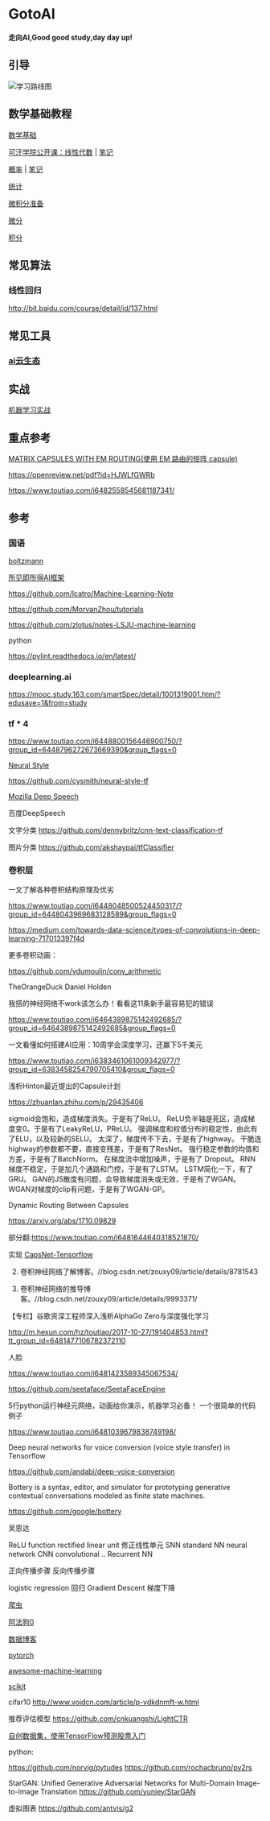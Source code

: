 # GotoAI

**走向AI,Good good study,day day up!**

## 引导

![学习路线图](http://p3.pstatp.com/large/4ad70000049b367b2101)

## 数学基础教程

[数学基础](./数学基础.md)

[可汗学院公开课：线性代数](http://open.163.com/special/Khan/linearalgebra.html) | [笔记](./线性代数.md)

[概率](http://open.163.com/special/Khan/probability.html) | [笔记](./概率.md)

[统计](http://open.163.com/special/Khan/khstatistics.html)

[微积分准备](http://open.163.com/special/Khan/precalculus.html)

[微分](http://open.163.com/special/Khan/differential.html)

[积分](http://open.163.com/movie/2017/5/K/0/MCIM9UCLC_MCIO21CK0.html)

## 常见算法

### 线性回归

http://bit.baidu.com/course/detail/id/137.html

## 常见工具

### [ai云生态](./aioncloud.md)

## 实战

[机器学习实战](https://github.com/apachecn/MachineLearning)

## 重点参考

[MATRIX CAPSULES WITH EM ROUTING(使用 EM 路由的矩阵 capsule)](https://openreview.net/pdf?id=HJWLfGWRb)

https://openreview.net/pdf?id=HJWLfGWRb

https://www.toutiao.com/i6482558545681187341/

## 参考

### 国语

[boltzmann](https://github.com/monsta-hd/boltzmann-machines)

[所见即所得AI框架](https://github.com/MrNothing/AI-Blocks)

<https://github.com/lcatro/Machine-Learning-Note>

<https://github.com/MorvanZhou/tutorials>

<https://github.com/zlotus/notes-LSJU-machine-learning>

python

<https://pylint.readthedocs.io/en/latest/>

### deeplearning.ai

<https://mooc.study.163.com/smartSpec/detail/1001319001.htm/?edusave=1&from=study>

### tf * 4

<https://www.toutiao.com/i6448800156446900750/?group_id=6448796272673669390&group_flags=0>

[Neural Style](https://github.com/jcjohnson/neural-style)

<https://github.com/cysmith/neural-style-tf>

[Mozilla Deep Speech](https://github.com/mozilla/DeepSpeech)

百度DeepSpeech

文字分类 https://github.com/dennybritz/cnn-text-classification-tf

图片分类 https://github.com/akshaypai/tfClassifier

### 卷积层

一文了解各种卷积结构原理及优劣

https://www.toutiao.com/i6448048500524450317/?group_id=6448043969683128589&group_flags=0

https://medium.com/towards-data-science/types-of-convolutions-in-deep-learning-717013397f4d

更多卷积动画：

https://github.com/vdumoulin/conv_arithmetic

TheOrangeDuck Daniel Holden

我搭的神经网络不work该怎么办！看看这11条新手最容易犯的错误

https://www.toutiao.com/i6464389875142492685/?group_id=6464389875142492685&group_flags=0

一文看懂如何搭建AI应用：10周学会深度学习，还赢下5千美元

https://www.toutiao.com/i6383461061009342977/?group_id=6383458254790705410&group_flags=0

浅析Hinton最近提出的Capsule计划

https://zhuanlan.zhihu.com/p/29435406

  sigmoid会饱和，造成梯度消失。于是有了ReLU。
  ReLU负半轴是死区，造成梯度变0。于是有了LeakyReLU，PReLU。
  强调梯度和权值分布的稳定性，由此有了ELU，以及较新的SELU。
  太深了，梯度传不下去，于是有了highway。
  干脆连highway的参数都不要，直接变残差，于是有了ResNet。
  强行稳定参数的均值和方差，于是有了BatchNorm。
  在梯度流中增加噪声，于是有了 Dropout。
  RNN梯度不稳定，于是加几个通路和门控，于是有了LSTM。
  LSTM简化一下，有了GRU。
  GAN的JS散度有问题，会导致梯度消失或无效，于是有了WGAN。
  WGAN对梯度的clip有问题，于是有了WGAN-GP。

Dynamic Routing Between Capsules

https://arxiv.org/abs/1710.09829

部分翻:https://www.toutiao.com/i6481644640318521870/

实现 [CapsNet-Tensorflow](https://github.com/naturomics/CapsNet-Tensorflow)

2. 卷积神经网络了解博客。//blog.csdn.net/zouxy09/article/details/8781543

3. 卷积神经网络的推导博客。//blog.csdn.net/zouxy09/article/details/9993371/

【专栏】谷歌资深工程师深入浅析AlphaGo Zero与深度强化学习

http://m.hexun.com/hz/toutiao/2017-10-27/191404853.html?tt_group_id=6481477106782372110

人脸

https://www.toutiao.com/i6481423589345067534/

https://github.com/seetaface/SeetaFaceEngine

5行python运行神经元网络，动画给你演示，机器学习必备！  一个很简单的代码例子

https://www.toutiao.com/i6481039679838749198/

Deep neural networks for voice conversion (voice style transfer) in Tensorflow

https://github.com/andabi/deep-voice-conversion

Bottery is a syntax, editor, and simulator for prototyping generative contextual conversations modeled as finite state machines.

https://github.com/google/bottery

吴恩达

ReLU function rectified linear unit 修正线性单元
SNN standard NN neural network
CNN convolutional ..
Recurrent NN

正向传播步骤
反向传播步骤

logistic  regression 回归
Gradient Descent 梯度下降

[爬虫](https://github.com/scrapy/scrapy)

[阿法狗0](https://github.com/rossumai/nochi)

[数据博客](https://github.com/rushter/data-science-blogs)

[pytorch](https://github.com/pytorch/pytorch)

[awesome-machine-learning](https://github.com/josephmisiti/awesome-machine-learning)

[scikit](https://github.com/scikit-learn/scikit-learn)

cifar10
http://www.voidcn.com/article/p-vdkdnmft-w.html



推荐评估模型
https://github.com/cnkuangshi/LightCTR

[自创数据集，使用TensorFlow预测股票入门](https://mp.weixin.qq.com/s/X7ISLRMy5cddpmO5mev4MA)

python:

  https://github.com/norvig/pytudes
  https://github.com/rochacbruno/py2rs

StarGAN: Unified Generative Adversarial Networks for Multi-Domain Image-to-Image Translation
https://github.com/yunjey/StarGAN

虚拟图表
https://github.com/antvis/g2